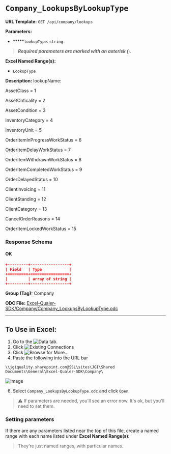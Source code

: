 # `Company_LookupsByLookupType`

**URL Template:**
`GET /api/company/lookups`

**Parameters:**
- *****`lookupType`: `string`


> *****Required parameters are marked with an asterisk (*****).

**Excel Named Range(s):**
- `LookupType`


**Description:**
lookupName:
AssetClass = 1
AssetCriticality = 2
AssetCondition = 3
InventoryCategory = 4
InventoryUnit = 5
OrderItemInProgressWorkStatus = 6
OrderItemDelayWorkStatus = 7
OrderItemWithdrawnWorkStatus = 8
OrderItemCompletedWorkStatus = 9
OrderDelayedStatus = 10
ClientInvoicing = 11
ClientStanding = 12
ClientCategory = 13
CancelOrderReasons = 14
OrderItemLockedWorkStatus = 15

### Response Schema

#### OK
```json
+---------+-----------------+
| Field   | Type            |
+=========+=================+
|         | array of string |
+---------+-----------------+
```

**Group (Tag):**
Company

**ODC File:**
[Excel-Qualer-SDK/Company/Company_LookupsByLookupType.odc](https://github.com/Johnson-Gage-Inspection-Inc/qualer-sdk-odc/blob/main/Excel-Qualer-SDK/Company/Company_LookupsByLookupType.odc)

---

To Use in Excel:
---

1. Go to the ![`Data`](https://github.com/user-attachments/assets/da437a70-57b3-4c5b-bb01-4910ece19ed1)
 tab.
3. Click ![Existing Connections](https://github.com/user-attachments/assets/a2f1ed67-b2e0-4c23-ac90-68c870e60289)
4. Click ![`Browse for More...`](https://github.com/user-attachments/assets/8e698494-6865-41e7-b6fa-043aea81809a)
5. Paste the following into the URL bar
```
\\jgiquality.sharepoint.com@SSL\sites\JGI\Shared Documents\General\Excel-Qualer-SDK\Company\
```

![image](https://github.com/user-attachments/assets/1e1a8d87-0377-446d-aaf5-d78562991db3)

6. Select `Company_LookupsByLookupType.odc` and click `Open`.

> ⚠️ If parameters are needed, you'll see an error now. It's ok, but you'll need to set them.

### Setting parameters
If there are any parameters listed near the top of this file, create a named range with each name listed under **Excel Named Range(s):**
> They're just named ranges, with particular names.
